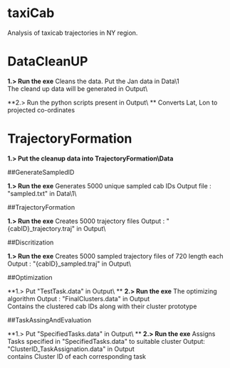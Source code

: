 # **taxiCab**
Analysis of taxicab trajectories in NY region.

# **DataCleanUP**

**1.> Run the exe**
Cleans the data.
Put the Jan data in Data\1\
The cleand up data will be generated in Output\

**2.>  Run the python scripts present in Output\ **
Converts Lat, Lon to projected co-ordinates

# **TrajectoryFormation**

**1.>	Put the cleanup data into TrajectoryFormation\Data**

##GenerateSampledID

**1.> Run the exe**
Generates 5000 unique sampled cab IDs
Output file : "sampled.txt" in Data\1\

##TrajectoryFormation

**1.> Run the exe**
Creates 5000 trajectory files
Output : "{cabID}_trajectory.traj" in Output\

##Discritization

**1.> Run the exe**
Creates 5000 sampled trajectory files of 720 length each
Output : "{cabID}_sampled.traj" in Output\

##Optimization

**1.> Put "TestTask.data" in Output\ **
**2.> Run the exe**
The optimizing algorithm 
Output : "FinalClusters.data" in Output\
Contains the clustered cab IDs along with their cluster prototype

##TaskAssingAndEvaluation

**1.> Put "SpecifiedTasks.data" in Output\ **
**2.> Run the exe**
Assigns Tasks specified in "SpecifiedTasks.data" to suitable cluster
Output: "ClusterID_TaskAssignation.data" in Output\
	contains Cluster ID of each corresponding task




